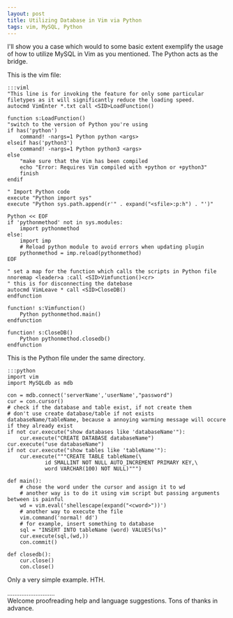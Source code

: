 ```yaml
---
layout: post
title: Utilizing Database in Vim via Python
tags: vim, MySQL, Python
---
```


I'll show you a case which would to some basic extent exemplify the usage of how to utilize MySQL in Vim as you mentioned. The Python acts as the bridge.

This is the vim file:    

    :::viml    
    "This line is for invoking the feature for only some particular filetypes as it will significantly reduce the loading speed. 
    autocmd VimEnter *.txt call <SID>LoadFunction()
    
    function s:LoadFunction()
    "switch to the version of Python you're using
    if has('python')
        command! -nargs=1 Python python <args>
    elseif has('python3')
        command! -nargs=1 Python python3 <args>
    else
        "make sure that the Vim has been compiled
        echo "Error: Requires Vim compiled with +python or +python3"
        finish
    endif
    
    " Import Python code
    execute "Python import sys"
    execute "Python sys.path.append(r'" . expand("<sfile>:p:h") . "')"
    
    Python << EOF
    if 'pythonmethod' not in sys.modules:
        import pythonmethod
    else:
        import imp
        # Reload python module to avoid errors when updating plugin
        pythonmethod = imp.reload(pythonmethod)
    EOF
    
    " set a map for the function which calls the scripts in Python file
    nnoremap <leader>a :call <SID>Vimfunction()<cr>
    " this is for disconnecting the datebase 
    autocmd VimLeave * call <SID>CloseDB()
    endfunction
    
    function! s:Vimfunction()
        Python pythonmethod.main()
    endfunction
    
    function! s:CloseDB()
        Python pythonmethod.closedb()
    endfunction
    
This is the Python file under the same directory.    

    :::python    
    import vim 
    import MySQLdb as mdb

    con = mdb.connect('serverName','userName',"password")
    cur = con.cursor()
    # check if the database and table exist, if not create them
    # don't use create database/table if not exists databaseName/tableName, because a annoying warming message will occure if they already exist
    if not cur.execute("show databases like 'databaseName'"):
        cur.execute("CREATE DATABASE databaseName")
    cur.execute("use databaseName")
    if not cur.execute("show tables like 'tableName'"):
        cur.execute("""CREATE TABLE tableName(\
                id SMALLINT NOT NULL AUTO_INCREMENT PRIMARY KEY,\
                word VARCHAR(100) NOT NULL)""")

    def main():
        # chose the word under the cursor and assign it to wd
        # another way is to do it using vim script but passing arguments between is painful
        wd = vim.eval('shellescape(expand("<cword>"))')
        # another way to execute the file
        vim.command('normal! dd')
        # for example, insert something to database
        sql = "INSERT INTO tableName (word) VALUES(%s)"
        cur.execute(sql,(wd,))
        con.commit()

    def closedb():
        cur.close()
        con.close()

Only a very simple example. HTH.

...........................     
Welcome proofreading help and language suggestions. Tons of thanks in advance.

